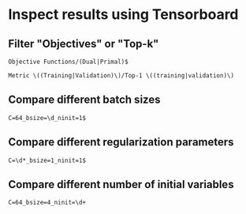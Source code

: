 # Inspect results using Tensorboard

## Filter "Objectives" or "Top-k"

```Objective Functions/(Dual|Primal)$```

```Metric \((Training|Validation)\)/Top-1 \((training|validation)\)```

## Compare different batch sizes
```C=64_bsize=\d_ninit=1$```

## Compare different regularization parameters
```C=\d*_bsize=1_ninit=1$```

## Compare different number of initial variables
```C=64_bsize=4_ninit=\d+```
